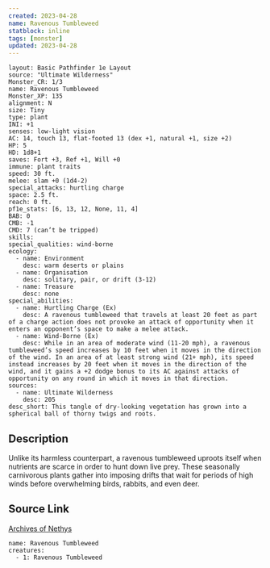 ```yaml
---
created: 2023-04-28
name: Ravenous Tumbleweed
statblock: inline
tags: [monster]
updated: 2023-04-28
---
```

```statblock
layout: Basic Pathfinder 1e Layout
source: "Ultimate Wilderness"
Monster_CR: 1/3
name: Ravenous Tumbleweed
Monster_XP: 135
alignment: N
size: Tiny
type: plant
INI: +1
senses: low-light vision
AC: 14, touch 13, flat-footed 13 (dex +1, natural +1, size +2)
HP: 5
HD: 1d8+1
saves: Fort +3, Ref +1, Will +0
immune: plant traits
speed: 30 ft.
melee: slam +0 (1d4-2)
special_attacks: hurtling charge
space: 2.5 ft.
reach: 0 ft.
pf1e_stats: [6, 13, 12, None, 11, 4]
BAB: 0
CMB: -1
CMD: 7 (can’t be tripped)
skills: 
special_qualities: wind-borne
ecology:
  - name: Environment
    desc: warm deserts or plains
  - name: Organisation
    desc: solitary, pair, or drift (3-12)
  - name: Treasure
    desc: none
special_abilities:
  - name: Hurtling Charge (Ex)
    desc: A ravenous tumbleweed that travels at least 20 feet as part of a charge action does not provoke an attack of opportunity when it enters an opponent’s space to make a melee attack.
  - name: Wind-Borne (Ex)
    desc: While in an area of moderate wind (11-20 mph), a ravenous tumbleweed’s speed increases by 10 feet when it moves in the direction of the wind. In an area of at least strong wind (21+ mph), its speed instead increases by 20 feet when it moves in the direction of the wind, and it gains a +2 dodge bonus to its AC against attacks of opportunity on any round in which it moves in that direction.
sources:
  - name: Ultimate Wilderness
    desc: 205
desc_short: This tangle of dry-looking vegetation has grown into a spherical ball of thorny twigs and roots.
```
## Description
Unlike its harmless counterpart, a ravenous tumbleweed uproots itself when nutrients are scarce in order to hunt down live prey. These seasonally carnivorous plants gather into imposing drifts that wait for periods of high winds before overwhelming birds, rabbits, and even deer.
## Source Link
[Archives of Nethys](https://aonprd.com/MonsterDisplay.aspx?ItemName=Ravenous%20Tumbleweed)
```encounter-table
name: Ravenous Tumbleweed
creatures:
  - 1: Ravenous Tumbleweed
```
